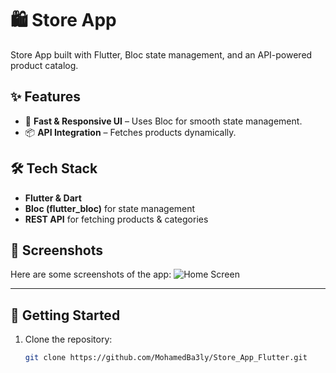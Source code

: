 # 🛍️ Store App

Store App built with Flutter, Bloc state management, and an API-powered product catalog.

## ✨ Features
- 🚀 **Fast & Responsive UI** – Uses Bloc for smooth state management.
- 📦 **API Integration** – Fetches products dynamically.

## 🛠️ Tech Stack
- **Flutter & Dart**
- **Bloc (flutter_bloc)** for state management
- **REST API** for fetching products & categories

## 📸 Screenshots
Here are some screenshots of the app:
![Home Screen](screenshots/Screenshot_20250302_065542.png)

---

## 🚀 Getting Started
1. Clone the repository:
   ```sh
   git clone https://github.com/MohamedBa3ly/Store_App_Flutter.git


